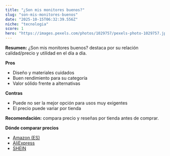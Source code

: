 ```yaml
---
title: "¿Son mis monitores buenos?"
slug: "son-mis-monitores-buenos"
date: "2025-10-15T06:32:39.556Z"
niche: "tecnologia"
score: 1
hero: "https://images.pexels.com/photos/1029757/pexels-photo-1029757.jpeg?auto=compress&cs=tinysrgb&fit=crop&h=627&w=1200&auto=compress&cs=tinysrgb&w=1200&h=675&fit=crop"
---
```


**Resumen:** ¿Son mis monitores buenos? destaca por su relación calidad/precio y utilidad en el día a día.

**Pros**
- Diseño y materiales cuidados
- Buen rendimiento para su categoría
- Valor sólido frente a alternativas

**Contras**
- Puede no ser la mejor opción para usos muy exigentes
- El precio puede variar por tienda

**Recomendación:** compara precio y reseñas por tienda antes de comprar.

**Dónde comparar precios**
- [Amazon (ES)](https://www.amazon.es/s?k=%C2%BFSon%20mis%20monitores%20buenos%3F&tag=teknovashop25-21)
- [AliExpress](https://www.aliexpress.com/wholesale?SearchText=%C2%BFSon%20mis%20monitores%20buenos%3F)
- [SHEIN](https://www.shein.com/pdsearch/%C2%BFSon%20mis%20monitores%20buenos%3F)